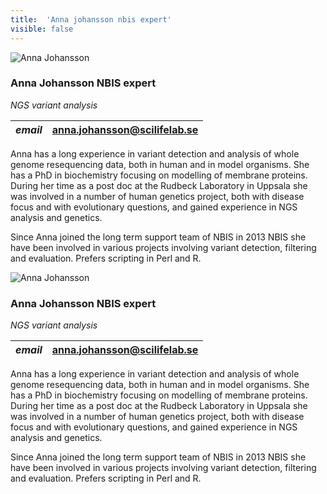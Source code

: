```yaml
---
title:  'Anna johansson nbis expert'
visible: false
---
```

    

![Anna Johansson](/assets/img/staff/anna-johansson.jpg)

###  Anna Johansson NBIS expert

_NGS variant analysis_

_email_|  anna.johansson@scilifelab.se  
---|---  
  


Anna has a long experience in variant detection and analysis of whole genome resequencing data, both in human and in model organisms. She has a PhD in biochemistry focusing on modelling of membrane proteins. During her time as a post doc at the Rudbeck Laboratory in Uppsala she was involved in a number of human genetics project, both with disease focus and with evolutionary questions, and gained experience in NGS analysis and genetics.

Since Anna joined the long term support team of NBIS in 2013 NBIS she have been involved in various projects involving variant detection, filtering and evaluation. Prefers scripting in Perl and R.

![Anna Johansson](/assets/img/staff/anna-johansson.jpg)

###  Anna Johansson NBIS expert

_NGS variant analysis_

_email_|  anna.johansson@scilifelab.se  
---|---  
  


Anna has a long experience in variant detection and analysis of whole genome resequencing data, both in human and in model organisms. She has a PhD in biochemistry focusing on modelling of membrane proteins. During her time as a post doc at the Rudbeck Laboratory in Uppsala she was involved in a number of human genetics project, both with disease focus and with evolutionary questions, and gained experience in NGS analysis and genetics.

Since Anna joined the long term support team of NBIS in 2013 NBIS she have been involved in various projects involving variant detection, filtering and evaluation. Prefers scripting in Perl and R.
